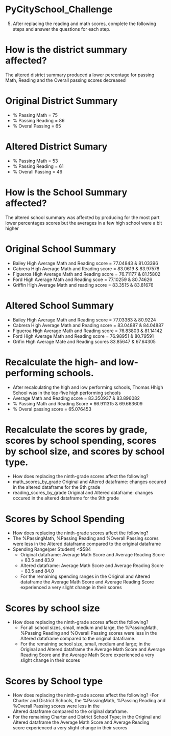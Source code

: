 # PyCitySchool_Challenge

5.  After replacing the reading and math scores, complete the following steps and answer the questions for each step.

# How is the district summary affected?
The altered district summary produced a lower percentage for passing Math, Reading and the Overall passing scores decreased

 # Original District Summary                 
  - % Passing Math = 75
  - % Passing Reading = 86
  - % Overal Passing = 65
  
  # Altered District Sumary
   - % Passing Math = 53
   - % Passing Reading = 61
   - % Overall Passing = 46
   
  #  How is the School Summary affected?
  The altered school summary was affected by producing for the most part lower percentages scores but the averages
  in a few high school were a bit higher
  
  # Original School Summary
   - Bailey High Average Math and Reading score = 77.04843 & 81.03396
   - Cabrera High Average Math and Reading score = 83.0619 & 83.97578
   - Figueroa High Average Math and Reading score = 76.71177 & 81.15802
   - Ford High Average Math and Reading scoe = 77.10259 & 80.74626
   - Griffin High Average Math and reading score = 83.3515 & 83.81676

# Altered School Summary
 - Bailey High Average Math and Reading score = 77.03383 & 80.9224
 - Cabrera High Average Math and Reading score = 83.04887 & 84.04887
 - Figueroa High Average Math and Reading score = 76.83803 & 81.14142
 - Ford High Average Math and Reading score = 76.98951 & 80.79591
 - Grifin High Average Mate and Reading scores 83.85647 & 67.64305

#   Recalculate the high- and low-performing schools.
  - After recalculating the high and low performing schools, Thomas Hhigh School was in the top-five high performing schools
  - Average Math and Reading score = 83.350937 & 83.896082
  - % Passing Math and Reading Score = 66.911315 & 69.663609
  - % Overal passing score = 65.076453
  
# Recalculate the scores by grade, scores by school spending, scores by school size, and scores by school type.
 - How does replacing the ninth-grade scores affect the following?
  - math_scores_by_grade Original and Altered dataframe: changes occured in the altered dataframe for the 9th grade
  - reading_scores_by_grade Original and Altered dataframe: changes occured in the altered dataframe for the 9th grade
 
# Scores by School Spending
- How does replacing the ninth-grade scores affect the following?
 - The %PassingMath, %Passing Reading and %Overall Passing scores were less in the Altered dataframe compared to the original dataframe
 - Spending Range(per Student) <$584 
    - Original dataframe: Average Math Score and Average Reading Score  = 83.5 and  83.9
    - Altered dataframe: Average Math Score and Average Reading Score = 83.5 and 84.0
    - For the remaining spending ranges in the Original and Altered dataframe the Average Math Score and Average Reading Score                 
      experienced a very slight change in their scores
      
# Scores by school size
- How does replacing the ninth-grade scores affect the following?
  - For all school sizes, small, medium and large, the %PassingMath, %Passing Reading and %Overall Passing scores were less in the   
    Altered dataframe compared to the original dataframe.
  - For the remaining school size, small, medium and large; in the Original and Altered dataframe the Average Math Score and Average               
    Reading Score and the Average Math Score experienced a very slight change in their scores
    
 # Scores by School type
- How does replacing the ninth-grade scores affect the following?
 -For Charter and District Schools, the %PassingMath, %Passing Reading and %Overall Passing scores were less in the   
  Altered dataframe compared to the original dataframe.
 - For the remaining  Charter and District School Type; in the Original and Altered dataframe the Average Math Score and Average Reading                  
    score experienced a very slight change in their scores
    
       
       
   
        
   
         
          

